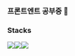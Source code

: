 ### 프론트엔트 공부중 👋 

### Stacks
<img src="https://img.shields.io/badge/-JavaScript-F7DF1E?style=flat&logo=JavaScript&logoColor=white"/><img src="https://img.shields.io/badge/-TypeScript-3178C6?style=flat&logo=TypeScript&logoColor=white"/><img src="https://img.shields.io/badge/-React-61DAFB?style=flat&logo=React&logoColor=white"/>


<!--
**yewonJin/yewonJin** is a ✨ _special_ ✨ repository because its `README.md` (this file) appears on your GitHub profile.

Here are some ideas to get you started:

- 🔭 I’m currently working on ...
- 🌱 I’m currently learning ...
- 👯 I’m looking to collaborate on ...
- 🤔 I’m looking for help with ...
- 💬 Ask me about ...
- 📫 How to reach me: ...
- 😄 Pronouns: ...
- ⚡ Fun fact: ...
-->

